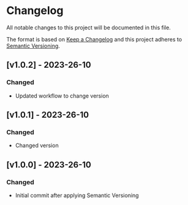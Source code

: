 # Changelog

All notable changes to this project will be documented in this file.

The format is based on [Keep a Changelog](https://keepachangelog.com/en/1.0.0/)
and this project adheres to [Semantic Versioning](https://semver.org/spec/v2.0.0.html).

## [v1.0.2] - 2023-26-10

### Changed
- Updated workflow to change version 

## [v1.0.1] - 2023-26-10

### Changed
- Changed version 

## [v1.0.0] - 2023-26-10

### Changed
- Initial commit after applying Semantic Versioning


